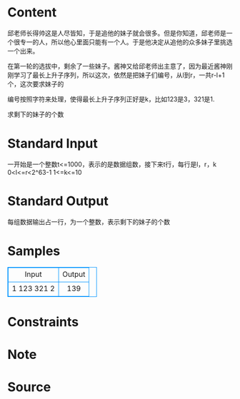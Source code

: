 
# Content

邱老师长得帅这是人尽皆知，于是追他的妹子就会很多。但是你知道，邱老师是一个很专一的人，所以他心里面只能有一个人。于是他决定从追他的众多妹子里挑选一个出来。

在第一轮的选拔中，剩余了一些妹子。酱神又给邱老师出主意了，因为最近酱神刚刚学习了最长上升子序列，所以这次，依然是把妹子们编号，从l到r，一共r-l+1个，这次要求妹子的

编号按照字符来处理，使得最长上升子序列正好是k，比如123是3，321是1.

求剩下的妹子的个数

# Standard Input

一开始是一个整数t<=1000，表示的是数据组数，接下来t行，每行是l，r，k
0<l<=r<2^63-1  1<=k<=10

# Standard Output

每组数据输出占一行，为一个整数，表示剩下的妹子的个数

# Samples

<style>
        table,table tr th, table tr td { border:1px solid #0094ff; }
        table { width: 200px; min-height: 25px; line-height: 25px; text-align: center; border-collapse: collapse;}   
    </style>
<table>
	<tr>
		<td>Input</td>
		<td>Output</td>
	</tr>
<tr><td>1
123 321 2</td><td>139</td></tr></table>


# Constraints



# Note



# Source


